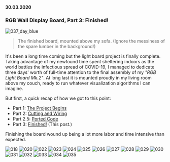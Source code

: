 #### 30.03.2020
### RGB Wall Display Board, Part 3: Finished!

![037_day_blue](media/rgb_board_mk2/037_day_blue.GIF)
> The finished board, mounted above my sofa.  (Ignore the messiness of the spare lumber in the background!)

It's been a long time coming but the light board project is finally complete.  Taking advantage of my newfound time spent sheltering indoors as the world battles the infectious spread of COVID-19, I managed to dedicate three days' worth of full-time attention to the final assembly of my _"RGB Light Board Mk.2"_.  At long last it is mounted proudly in my living room above my couch, ready to run whatever visualization algorithms I can imagine.

But first, a quick recap of how we got to this point:
- Part 1: [The Project Begins](https://github.com/ckuzma/blog/blob/master/posts/2020/2020-02-05-rgb-wall-display-board-part-1.md)
- Part 2: [Cutting and Wiring](https://github.com/ckuzma/blog/blob/master/posts/2020/2020-02-09-rgb-wall-display-board-part-2.md)
- Part 2.5: [Ported Code](https://github.com/ckuzma/blog/blob/master/posts/2020/2020-03-22-ported-code.md)
- Part 3: [Finished!](https://github.com/ckuzma/blog/blob/master/posts/2020/2020-03-30-rgb-wall-display-board-part-3.md) (This post.)

Finishing the board wound up being a lot more labor and time intensive than expected.

![018](media/rgb_board_mk2/018.jpg)
![020](media/rgb_board_mk2/020.jpg)
![022](media/rgb_board_mk2/022.jpg)
![023](media/rgb_board_mk2/023.jpg)
![024](media/rgb_board_mk2/024.jpg)
![025](media/rgb_board_mk2/025.jpg)
![026](media/rgb_board_mk2/026.jpg)
![027](media/rgb_board_mk2/027.jpg)
![028](media/rgb_board_mk2/028.jpg)
![029](media/rgb_board_mk2/029.jpg)
![030](media/rgb_board_mk2/030.jpg)
![031](media/rgb_board_mk2/031.jpg)
![032](media/rgb_board_mk2/032.jpg)
![033](media/rgb_board_mk2/033.jpg)
![034](media/rgb_board_mk2/034.jpg)
![035](media/rgb_board_mk2/035.jpg)